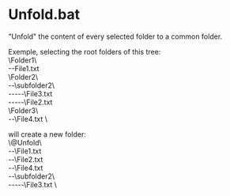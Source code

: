 # Unfold.bat
"Unfold" the content of every selected folder to a common folder.

Exemple, selecting the root folders of this tree: \
\Folder1\\ \
--File1.txt \
\Folder2\\ \
--\subfolder2\\ \
-----\File3.txt \
-----\File2.txt \
\Folder3\\ \
--\File4.txt \

will create a new folder: \
\\@Unfold\\ \
--\File1.txt \
--\File2.txt \
--\File4.txt \
--\subfolder2\\ \
-----\File3.txt \
